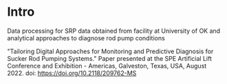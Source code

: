 # Intro
Data processing for SRP data obtained from facility at University of OK and analytical approaches to diagnose rod pump conditions

"Tailoring Digital Approaches for Monitoring and Predictive Diagnosis for Sucker Rod Pumping Systems." Paper presented at the SPE Artificial Lift Conference and Exhibition - Americas, Galveston, Texas, USA, August 2022. doi: https://doi.org/10.2118/209762-MS
